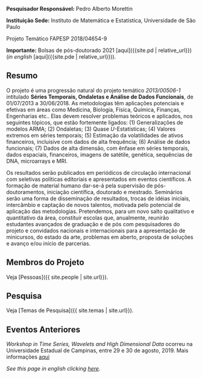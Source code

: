 ﻿---
# Feel free to add content and custom Front Matter to this file.
# To modify the layout, see https://jekyllrb.com/docs/themes/#overriding-theme-defaults
layout: default
---

**Pesquisador Responsável:** Pedro Alberto Morettin

**Instituição Sede:** Instituto de Matemática e Estatística, Universidade de
São Paulo

Projeto Temático FAPESP 2018/04654-9

**Importante:** Bolsas de pós-doutorado 2021 [aqui]({{site.pd | relative_url}}) (*in english* [aqui]({{site.pde | relative_url}})).

## Resumo

O projeto é uma progressão natural do projeto temático *2013/00506-1*
intitulado **Séries Temporais, Ondaletas e Análise de Dados Funcionais**, 
de 01/07/2013 a 30/06/2018. As metodologias têm
aplicações potenciais e efetivas em áreas como Medicina, Biologia,
Física, Química, Finanças, Engenharias etc.. Elas devem resolver
problemas teóricos e aplicados, nos seguintes tópicos, que estão
fortemente ligados: (1) Generalizações de modelos ARMA; (2) Ondaletas;
(3) Quase *U*-Estatísticas; (4) Valores extremos em séries temporais;
(5) Estimação da volatilidades de ativos financeiros, incluisive com
dados de alta frequência; (6) Análise de dados funcionais; (7) Dados de
alta dimensão, com ênfase em séries temporais, dados espaciais,
financeiros, imagens de satétile, genética, sequências de DNA,
microarrays e MRI.

Os resultados serão publicados em periódicos de circulação internacional
com seletivas políticas editoriais e apresentados em eventos
científicos. A formação de material humano dar-se-á pela supervisão de
pós-doutoramentos, iniciação científica, doutorado e mestrado.
Seminários serão uma forma de disseminação de resultados, trocas de
idéias iniciais, intercâmbio e captação de novos talentos, motivada pelo
potencial de aplicação das metodologias. Pretendemos, para um novo salto
qualitativo e quantitativo da área, constituir escolas que, anualmente,
reunirão estudantes avançados de graduação e de pós com pesquisadores do
projeto e convidados nacionais e internacionais para a apresentação de
minicursos, do estado da arte, problemas em aberto, proposta de soluções
e avanço e/ou início de parcerias.

## Membros do Projeto

Veja [Pessoas]({{ site.people | site.url}}).

## Pesquisa

Veja [Temas de Pesquisa]({{ site.temas | site.url}}).

## Eventos Anteriores

*Workshop in Time Series, Wavelets and High Dimensional Data* ocorreu na Universidade Estadual de Campinas, entre 29 e 30 de agosto, 2019. Mais informações [aqui](workshop1.md)

*See this page in english clicking [here](index_ENG.md).*
